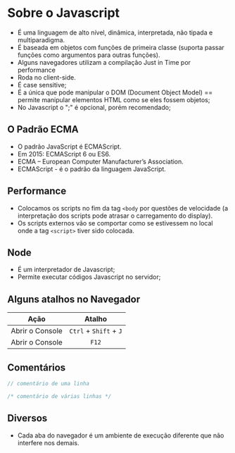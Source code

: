 # Sobre o Javascript

- É uma linguagem de alto nível, dinâmica, interpretada, não tipada e multiparadigma.
- É baseada em objetos com funções de primeira classe (suporta passar funções como argumentos para outras funções).
- Alguns navegadores utilizam a compilação Just in Time por performance
- Roda no client-side.
- É case sensitive; 
- É a única que pode manipular o DOM (Document Object Model) == permite manipular elementos HTML como se eles fossem objetos;
- No Javascript o ";" é opcional, porém recomendado;

## O Padrão ECMA

- O padrão JavaScript é ECMAScript.
- Em 2015: ECMAScript 6 ou ES6.
- ECMA – European Computer Manufacturer’s Association. 
- ECMAScript - é o padrão da linguagem JavaScript.

## Performance

- Colocamos os scripts no fim da tag ```<body``` por questões de velocidade (a interpretação dos scripts pode atrasar o carregamento do display).
- Os scripts externos vão se comportar como se estivessem no local onde a tag ```<script>``` tiver sido colocada.

## Node

- É um interpretador de Javascript;
- Permite executar códigos Javascript no servidor;

## Alguns atalhos no Navegador

| Ação | Atalho |
| :---: | :---: |
| Abrir o Console | ```Ctrl``` + ```Shift``` + ```J``` |
| Abrir o Console | ```F12``` |

## Comentários

~~~javascript
// comentário de uma linha

/* comentário de várias linhas */
~~~

## Diversos

- Cada aba do navegador é um ambiente de execução diferente que não interfere nos demais.
